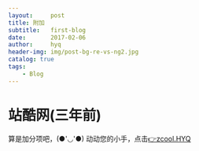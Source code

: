 ```yaml
---
layout:     post
title: 附加
subtitle:   first-blog
date:       2017-02-06
author:     hyq
header-img: img/post-bg-re-vs-ng2.jpg
catalog: true
tags:
    - Blog
---
```


# 站酷网(三年前)
算是加分项吧，(●'◡'●)
动动您的小手，点击<a href="http://hanyuqian.zcool.com.cn/">👉zcool.HYQ</a>

